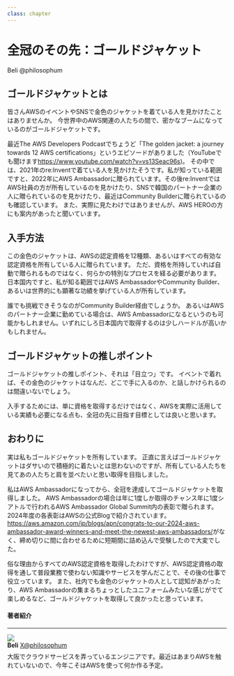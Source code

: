 ```yaml
---
class: chapter
---
```


# 全冠のその先：ゴールドジャケット

<div class="flush-right">Beli @philosophum</div>

## ゴールドジャケットとは

皆さんAWSのイベントやSNSで金色のジャケットを着ている人を見かけたことはありませんか。
今世界中のAWS関連の人たちの間で、密かなブームになっているのがゴールドジャケットです。

最近The AWS Developers Podcastでちょうど「The golden jacket: a journey towards 12 AWS certifications」というエピソードがありました（YouTubeでも聞けます<span class="footnote">https://www.youtube.com/watch?v=vs13Seac96s</span>)。
その中では、2021年のre:Inventで着ている人を見かけたそうです。私が知っている範囲ですと、2022年にAWS Ambassadorに贈られています。その後re:InventではAWS社員の方が所有しているのを見かけたり、SNSで韓国のパートナー企業の人に贈られているのを見かけたり、最近はCommunity Builderに贈られているのも確認しています。
また、実際に見たわけではありませんが、AWS HEROの方にも案内があったと聞いています。

## 入手方法

この金色のジャケットは、AWSの認定資格を12種類、あるいはすべての有効な認定資格を所有している人に贈られています。
ただ、資格を所持していれば自動で贈られるものではなく、何らかの特別なプロセスを経る必要があります。
日本国内ですと、私が知る範囲ではAWS AmbassadorやCommunity Builder、あるいは世界的にも顕著な功績を挙げている人が所有しています。

誰でも挑戦できそうなのがCommunity Builder経由でしょうか。
あるいはAWSのパートナー企業に勤めている場合は、AWS Ambassadorになるというのも可能かもしれません。いずれにしろ日本国内で取得するのは少しハードルが高いかもしれません。

## ゴールドジャケットの推しポイント

ゴールドジャケットの推しポイント、それは「目立つ」です。
イベントで着れば、その金色のジャケットはなんだ、どこで手に入るのか、と話しかけられるのは間違いないでしょう。

入手するためには、単に資格を取得するだけではなく、AWSを実際に活用している実績も必要になる点も、全冠の先に目指す目標としては良いと思います。

## おわりに

実は私もゴールドジャケットを所有しています。
正直に言えばゴールドジャケットはダサいので積極的に着たいとは思わないのですが、所有している人たちを見てあの人たちと肩を並べたいと思い取得を目指しました。

私はAWS Ambassadorになってから、全冠を達成してゴールドジャケットを取得しました。
AWS Ambassadorの場合は年に1度しか取得のチャンス<span class="footnote">年に1度シアトルで行われるAWS Ambassador Global Summit内の表彰で贈られます。2024年度の各表彰はAWSの公式Blogで紹介されています。https://aws.amazon.com/jp/blogs/apn/congrats-to-our-2024-aws-ambassador-award-winners-and-meet-the-newest-aws-ambassadors/</span>がなく、締め切りに間に合わせるために短期間に詰め込んで受験したので大変でした。

俗な理由からすべてのAWS認定資格を取得したわけですが、AWS認定資格の取得を通して普段業務で使わない知識やサービスを学んだことで、その後の仕事で役立っています。
また、社内でも金色のジャケットの人として認知があがったり、AWS Ambassadorの集まるちょっとしたユニフォームみたいな感じがでて楽しめるなど、ゴールドジャケットを取得して良かったと思っています。

#### 著者紹介

---

<div class="author-profile">
    <img src="images/beli.png">
    <div>
        <div>
            <b>Beli</b>
            <a href="https://x.com/philosophum">X@philosophum</a>
        </div>
    </div>
</div>
<p style="margin-top: 0.5em; margin-bottom: 2em;">
大阪でクラウドサービスを弄っているエンジニアです。最近はあまりAWSを触れていないので、今年こそはAWSを使って何か作る予定。
</p>
